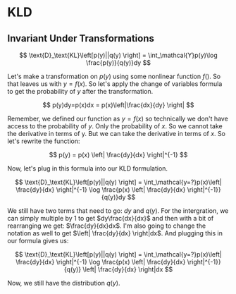# KLD


## Invariant Under Transformations

$$
\text{D}_\text{KL}\left[p(y)||q(y) \right] = \int_\mathcal{Y}p(y)\log \frac{p(y)}{q(y)}dy
$$

Let's make a transformation on $p(y)$ using some nonlinear function $f()$. So that leaves us with $y = f(x)$. So let's apply the change of variables formula to get the probability of $y$ after the transformation.

$$
p(y)dy=p(x)dx = p(x)\left|\frac{dx}{dy} \right|
$$

Remember, we defined our function as $y=f(x)$ so technically we don't have access to the probability of $y$.  Only the probability of $x$. So we cannot take the derivative in terms of y. But we can take the derivative in terms of $x$. So let's rewrite the function:

$$
p(y) = p(x) \left| \frac{dy}{dx} \right|^{-1}
$$

Now, let's plug in this formula into our KLD formulation.

$$
\text{D}_\text{KL}\left[p(y)||q(y) \right] =
\int_\mathcal{y=?}p(x)\left| \frac{dy}{dx} \right|^{-1}
\log \frac{p(x) \left| \frac{dy}{dx} \right|^{-1}}{q(y)}dy
$$

We still have two terms that need to go: $dy$ and $q(y)$. For the intergration, we can simply multiple by 1 to get $dy\frac{dx}{dx}$ and then with a bit of rearranging we get: $\frac{dy}{dx}dx$. I'm also going to change the notation as well to get $\left| \frac{dy}{dx}  \right|dx$. And plugging this in our formula gives us:

$$
\text{D}_\text{KL}\left[p(y)||q(y) \right] =
\int_\mathcal{y=?}p(x)\left| \frac{dy}{dx} \right|^{-1}
\log \frac{p(x) \left| \frac{dy}{dx} \right|^{-1}}{q(y)}
\left| \frac{dy}{dx}  \right|dx
$$

Now, we still have the distribution $q(y)$.
